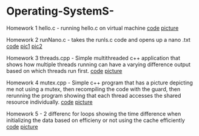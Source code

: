 # Operating-SystemS-

 Homework 1 hello.c - running hello.c on virtual machine [code](https://github.com/zanoniaustin/Operating-Systems-/blob/master/hello.c) [picture](https://github.com/zanoniaustin/Operating-Systems-/blob/master/hello-running.png)

 Homework 2 runNano.c - takes the runls.c code and opens up a nano .txt [code](https://github.com/zanoniaustin/Operating-Systems-/blob/master/runNano.c) [pic1](https://github.com/zanoniaustin/Operating-Systems-/blob/master/runNano.png) [pic2](https://github.com/zanoniaustin/Operating-Systems-/blob/master/runNano.txt.png)

Homework 3 threads.cpp - Simple multithreaded c++ application that shows how multiple threads running can have a varying difference output based on which threads run first. [code](https://github.com/zanoniaustin/Operating-Systems-/blob/master/threads.cpp) [picture](https://github.com/zanoniaustin/Operating-Systems-/blob/master/threads.png)

Homework 4 mutex.cpp - Simple c++ program that has a picture depicting me not using a mutex, then recompiling the code with the guard, then rerunning the program showing that each thread accesses the shared resource individually. [code](https://github.com/zanoniaustin/Operating-Systems-/blob/master/mutex.cpp) [picture](https://github.com/zanoniaustin/Operating-Systems-/blob/master/mutex.png)

Homework 5 - 2 differenc for loops showing the time difference when initializing the data based on efficieny or not using the cache efficiently [code]() [picture]()
